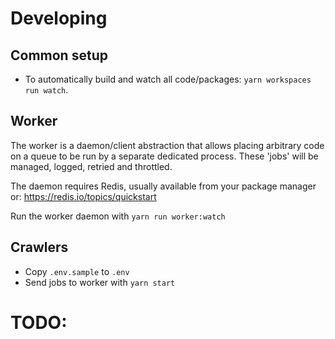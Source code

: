 # Developing

## Common setup
- To automatically build and watch all code/packages: `yarn workspaces run watch`.

## Worker
The worker is a daemon/client abstraction that allows placing arbitrary code on a
queue to be run by a separate dedicated process. These 'jobs' will be managed, logged,
retried and throttled.

The daemon requires Redis, usually available from your package manager or: https://redis.io/topics/quickstart

Run the worker daemon with `yarn run worker:watch`

## Crawlers

- Copy `.env.sample` to `.env`
- Send jobs to worker with `yarn start`

# TODO:
